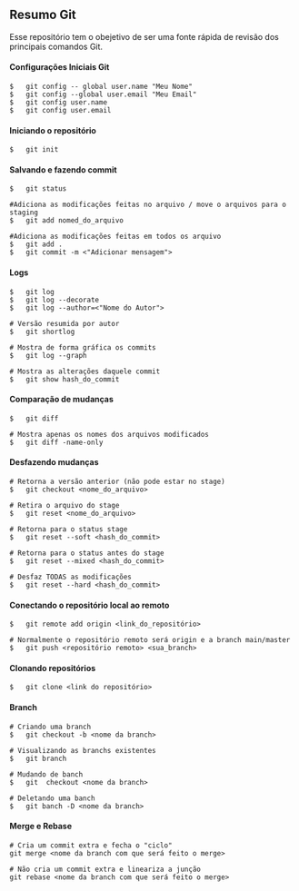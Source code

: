 

## Resumo Git
Esse repositório tem o obejetivo de ser uma fonte rápida de revisão dos principais comandos Git.
#### Configurações Iniciais Git
```git
$   git config -- global user.name "Meu Nome"
$   git config --global user.email "Meu Email"
$   git config user.name
$   git config user.email
```
#### Iniciando o repositório
```git
$   git init
```
#### Salvando e fazendo commit
```
$   git status

#Adiciona as modificações feitas no arquivo / move o arquivos para o staging
$   git add nomed_do_arquivo		

#Adiciona as modificações feitas em todos os arquivo
$   git add .
$   git commit -m <"Adicionar mensagem">
```
#### Logs
```
$   git log
$   git log --decorate
$   git log --author=<"Nome do Autor">

# Versão resumida por autor
$   git shortlog 	

# Mostra de forma gráfica os commits
$   git log --graph

# Mostra as alterações daquele commit
$   git show hash_do_commit 	
```
#### Comparação de mudanças
``` git
$   git diff

# Mostra apenas os nomes dos arquivos modificados
$   git diff -name-only
```
#### Desfazendo mudanças
``` git
# Retorna a versão anterior (não pode estar no stage)
$   git checkout <nome_do_arquivo>

# Retira o arquivo do stage
$   git reset <nome_do_arquivo>

# Retorna para o status stage
$   git reset --soft <hash_do_commit>

# Retorna para o status antes do stage
$   git reset --mixed <hash_do_commit>

# Desfaz TODAS as modificações
$   git reset --hard <hash_do_commit>
```
#### Conectando o repositório local ao remoto
```git
$   git remote add origin <link_do_repositório>

# Normalmente o repositório remoto será origin e a branch main/master
$   git push <repositório remoto> <sua_branch>
```
#### Clonando repositórios
```git
$   git clone <link do repositório>
```
#### Branch
```git
# Criando uma branch
$   git checkout -b <nome da branch>

# Visualizando as branchs existentes
$   git branch

# Mudando de banch
$   git  checkout <nome da branch>

# Deletando uma banch
$   git banch -D <nome da branch>
```

#### Merge e Rebase
```git
# Cria um commit extra e fecha o "ciclo"
git merge <nome da branch com que será feito o merge>

# Não cria um commit extra e lineariza a junção
git rebase <nome da branch com que será feito o merge>
```

